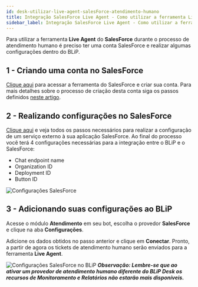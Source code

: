 ```yaml
---
id: desk-utilizar-live-agent-salesForce-atendimento-humano
title: Integração SalesForce Live Agent - Como utilizar a ferramenta Live Agent do SalesForce para atendimento humano?
sidebar_label: Integração SalesForce Live Agent - Como utilizar a ferramenta Live Agent do SalesForce para atendimento humano?
---
```


Para utilizar a ferramenta **Live Agent** do **SalesForce** durante o processo de atendimento humano é preciso ter uma conta SalesForce e realizar algumas configurações dentro do BLiP.

## 1 - Criando uma conta no SalesForce

[Clique aqui](https://www.salesforce.com/) para acessar a ferramenta do SalesForce e criar sua conta.
Para mais detalhes sobre o processo de criação desta conta siga os passos definidos [neste artigo](https://help.salesforce.com/articleView?id=account_add.htm&type=5).

## 2 - Realizando configurações no SalesForce

[Clique aqui](https://developer.salesforce.com/docs/atlas.en-us.noversion.service_sdk_ios.meta/service_sdk_ios/live_agent_cloud_setup_get_settings.htm) e veja todos os passos necessários para realizar a configuração de um serviço externo à sua aplicação SalesForce. Ao final do processo você terá 4 configurações necessárias para a integração entre o BLiP e o SalesForce:

* Chat endpoint name
* Organization ID
* Deployment ID
* Button ID

![Configurações SalesForce](/img/helpdesk/desk-utilizar-live-agent-salesForce-atendimento-humano-1.png)<br>

## 3 - Adicionando suas configurações ao BLiP

Acesse o módulo **Atendimento** em seu bot, escolha o provedor **SalesForce** e clique na aba **Configurações**.

Adicione os dados obtidos no passo anterior e clique em **Conectar**. Pronto, a partir de agora os tickets de atendimento humano serão enviados para a ferramenta **Live Agent**.

![Configurações SalesForce no BLiP](/img/helpdesk/desk-utilizar-live-agent-salesForce-atendimento-humano-2.png)
***Observação: Lembre-se que ao ativar um provedor de atendimento humano diferente do BLiP Desk os recursos de Monitoramento e Relatórios não estarão mais disponíveis.***
